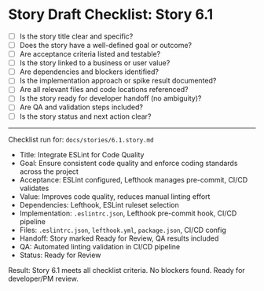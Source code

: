 # Story Draft Checklist: Story 6.1

- [ ] Is the story title clear and specific?
- [ ] Does the story have a well-defined goal or outcome?
- [ ] Are acceptance criteria listed and testable?
- [ ] Is the story linked to a business or user value?
- [ ] Are dependencies and blockers identified?
- [ ] Is the implementation approach or spike result documented?
- [ ] Are all relevant files and code locations referenced?
- [ ] Is the story ready for developer handoff (no ambiguity)?
- [ ] Are QA and validation steps included?
- [ ] Is the story status and next action clear?

---

Checklist run for: `docs/stories/6.1.story.md`

- Title: Integrate ESLint for Code Quality
- Goal: Ensure consistent code quality and enforce coding standards across the project
- Acceptance: ESLint configured, Lefthook manages pre-commit, CI/CD validates
- Value: Improves code quality, reduces manual linting effort
- Dependencies: Lefthook, ESLint ruleset selection
- Implementation: `.eslintrc.json`, Lefthook pre-commit hook, CI/CD pipeline
- Files: `.eslintrc.json`, `lefthook.yml`, `package.json`, CI/CD config
- Handoff: Story marked Ready for Review, QA results included
- QA: Automated linting validation in CI/CD pipeline
- Status: Ready for Review

Result: Story 6.1 meets all checklist criteria. No blockers found. Ready for developer/PM review.
